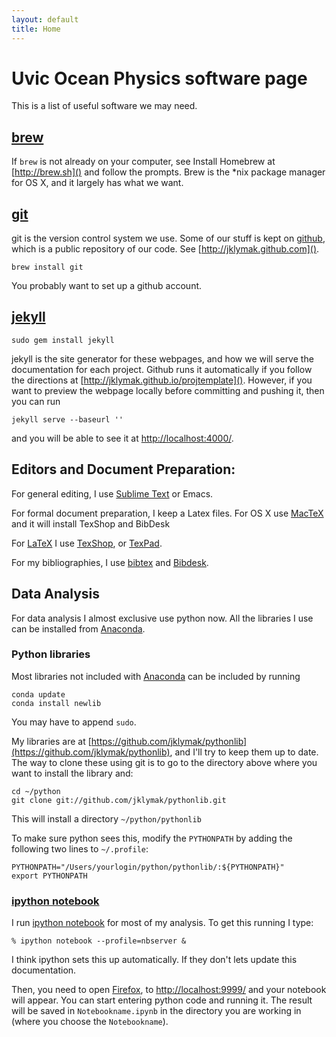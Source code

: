 ```yaml
---
layout: default
title: Home
---
```


# Uvic Ocean Physics software page

This is a list of useful software we may need.

## [brew](http://brew.sh)

If `brew` is not already on your computer, see Install Homebrew at [http://brew.sh]() and follow the prompts.  Brew is the *nix package manager for OS X, and it largely has what we want.

## [git](github.com)

git is the version control system we use.  Some of our stuff is kept on [github](github.com), which is a public repository of our code.  See [http://jklymak.github.com]().

    brew install git

You probably want to set up a github account.

## [jekyll](http://jekyllrb.com)

    sudo gem install jekyll

jekyll is the site generator for these webpages, and how we will serve the documentation for each project.  Github runs it automatically if you follow the directions at [http://jklymak.github.io/projtemplate]().  However, if you want to preview the webpage locally before committing and pushing it, then you can run 

    jekyll serve --baseurl ''

and you will be able to see it at [http://localhost:4000/]().  

## Editors and Document Preparation:

For general editing, I use [Sublime Text](http://www.sublimetext.com) or Emacs.  

For formal document preparation, I keep a Latex files.  For OS X use [MacTeX](https://tug.org/mactex/) and it will install TexShop and BibDesk

For [LaTeX](http://www.latex-project.org) I use [TexShop](http://pages.uoregon.edu/koch/texshop/), or [TexPad](https://www.texpadapp.com).  

For my bibliographies, I use [bibtex](http://www.bibtex.org) and [Bibdesk](http://bibdesk.sourceforge.net).  

## Data Analysis

For data analysis I almost exclusive use python now.  All the libraries I use can be installed from [Anaconda](https://store.continuum.io/cshop/anaconda/).  

### Python libraries

Most libraries not included with [Anaconda](https://store.continuum.io/cshop/anaconda/) can be included by running

    conda update
    conda install newlib

You may have to append `sudo`.

My libraries are at [https://github.com/jklymak/pythonlib](https://github.com/jklymak/pythonlib), and I'll try to keep them up to date.  The way to clone these using git is to go to the directory above where you want to install the library and:

    cd ~/python
    git clone git://github.com/jklymak/pythonlib.git

This will install a directory `~/python/pythonlib`

To make sure python sees this, modify the `PYTHONPATH` by adding the following two lines to `~/.profile`:

    PYTHONPATH="/Users/yourlogin/python/pythonlib/:${PYTHONPATH}"
    export PYTHONPATH

### [ipython notebook](http://ipython.org/notebook.html)

I run [ipython notebook](http://ipython.org/notebook.html) for most of my analysis.  To get this running I  type:

    % ipython notebook --profile=nbserver &

I think ipython sets this up automatically.  If they don't lets update this documentation.  

Then, you need to open [Firefox](www.mozilla.org/en-US/firefox/new/), to [http://localhost:9999/](http://localhost:9999/) and your notebook will appear.  You can start entering python code and running it.  The result will be saved in `Notebookname.ipynb` in the directory you are working in (where you choose the `Notebookname`).  












